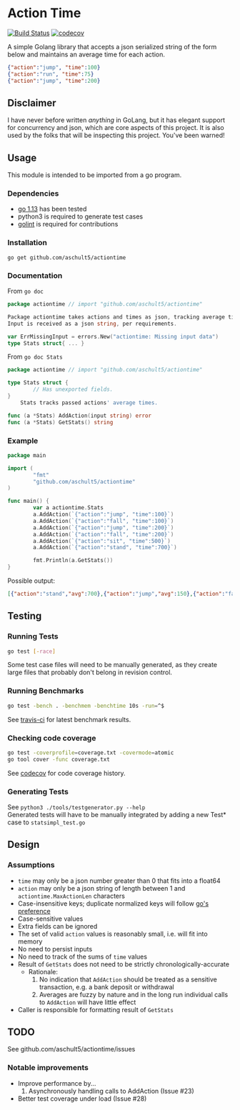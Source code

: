 # Action Time
[![Build Status](https://travis-ci.com/aschult5/actiontime.svg?branch=master)](https://travis-ci.com/aschult5/actiontime)
[![codecov](https://codecov.io/gh/aschult5/actiontime/branch/master/graph/badge.svg)](https://codecov.io/gh/aschult5/actiontime)

A simple Golang library that accepts a json serialized string of the form below and maintains an average time for each action.
```json
{"action":"jump", "time":100}
{"action":"run", "time":75}
{"action":"jump", "time":200}
```

## Disclaimer
I have never before written *anything* in GoLang, but it has elegant support for concurrency and json, which are core aspects of this project. It is also used by the folks that will be inspecting this project. You've been warned!

## Usage
This module is intended to be imported from a go program.

### Dependencies
* [go 1.13](https://golang.org/dl/) has been tested
* python3 is required to generate test cases
* [golint](https://github.com/golang/lint) is required for contributions

### Installation
`go get github.com/aschult5/actiontime`

### Documentation
From `go doc`
```go
package actiontime // import "github.com/aschult5/actiontime"

Package actiontime takes actions and times as json, tracking average times.
Input is received as a json string, per requirements.

var ErrMissingInput = errors.New("actiontime: Missing input data")
type Stats struct{ ... }
```

From `go doc Stats`
```go
package actiontime // import "github.com/aschult5/actiontime"

type Stats struct {
        // Has unexported fields.
}
    Stats tracks passed actions' average times.

func (a *Stats) AddAction(input string) error
func (a *Stats) GetStats() string
```

### Example
```go
package main

import (
        "fmt"
        "github.com/aschult5/actiontime"
)

func main() {
        var a actiontime.Stats
        a.AddAction(`{"action":"jump", "time":100}`)
        a.AddAction(`{"action":"fall", "time":100}`)
        a.AddAction(`{"action":"jump", "time":200}`)
        a.AddAction(`{"action":"fall", "time":200}`)
        a.AddAction(`{"action":"sit", "time":500}`)
        a.AddAction(`{"action":"stand", "time":700}`)

        fmt.Println(a.GetStats())
}
```
Possible output:
```json
[{"action":"stand","avg":700},{"action":"jump","avg":150},{"action":"fall","avg":150},{"action":"sit","avg":500}]
```

## Testing
### Running Tests
```bash
go test [-race]
```

Some test case files will need to be manually generated, as they create large files that probably don't belong in revision control.

### Running Benchmarks
```bash
go test -bench . -benchmem -benchtime 10s -run=^$
```

See [travis-ci](https://travis-ci.com/aschult5/actiontime) for latest benchmark results.

### Checking code coverage
```bash
go test -coverprofile=coverage.txt -covermode=atomic
go tool cover -func coverage.txt
```
See [codecov](https://codecov.io/gh/aschult5/actiontime) for code coverage history.

### Generating Tests
See `python3 ./tools/testgenerator.py --help`  
Generated tests will have to be manually integrated by adding a new Test\* case to `statsimpl_test.go`

## Design
### Assumptions
* `time` may only be a json number greater than 0 that fits into a float64
* `action` may only be a json string of length between 1 and `actiontime.MaxActionLen` characters
* Case-insensitive keys; duplicate normalized keys will follow [go's preference](https://blog.golang.org/json-and-go)
* Case-sensitive values
* Extra fields can be ignored
* The set of valid `action` values is reasonably small, i.e. will fit into memory
* No need to persist inputs
* No need to track of the sums of `time` values
* Result of `GetStats` does not need to be strictly chronologically-accurate
  * Rationale:
    1. No indication that `AddAction` should be treated as a sensitive transaction, e.g. a bank deposit or withdrawal
    2. Averages are fuzzy by nature and in the long run individual calls to `AddAction` will have little effect
* Caller is responsible for formatting result of `GetStats`

## TODO
See github.com/aschult5/actiontime/issues

### Notable improvements
* Improve performance by...
  1. Asynchronously handling calls to AddAction (Issue #23)
* Better test coverage under load (Issue #28)
